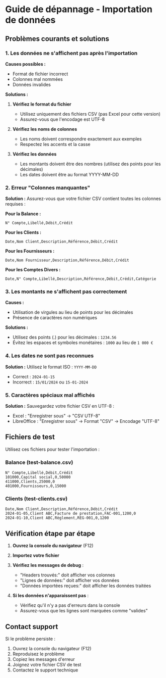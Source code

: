 # Guide de dépannage - Importation de données

## Problèmes courants et solutions

### 1. Les données ne s'affichent pas après l'importation

**Causes possibles :**
- Format de fichier incorrect
- Colonnes mal nommées
- Données invalides

**Solutions :**
1. **Vérifiez le format du fichier**
   - Utilisez uniquement des fichiers CSV (pas Excel pour cette version)
   - Assurez-vous que l'encodage est UTF-8

2. **Vérifiez les noms de colonnes**
   - Les noms doivent correspondre exactement aux exemples
   - Respectez les accents et la casse

3. **Vérifiez les données**
   - Les montants doivent être des nombres (utilisez des points pour les décimales)
   - Les dates doivent être au format YYYY-MM-DD

### 2. Erreur "Colonnes manquantes"

**Solution :**
Assurez-vous que votre fichier CSV contient toutes les colonnes requises :

**Pour la Balance :**
```
N° Compte,Libellé,Débit,Crédit
```

**Pour les Clients :**
```
Date,Nom Client,Description,Référence,Débit,Crédit
```

**Pour les Fournisseurs :**
```
Date,Nom Fournisseur,Description,Référence,Débit,Crédit
```

**Pour les Comptes Divers :**
```
Date,N° Compte,Libellé,Description,Référence,Débit,Crédit,Catégorie
```

### 3. Les montants ne s'affichent pas correctement

**Causes :**
- Utilisation de virgules au lieu de points pour les décimales
- Présence de caractères non numériques

**Solutions :**
- Utilisez des points (.) pour les décimales : `1234.56`
- Évitez les espaces et symboles monétaires : `1000` au lieu de `1 000 €`

### 4. Les dates ne sont pas reconnues

**Solution :**
Utilisez le format ISO : `YYYY-MM-DD`
- Correct : `2024-01-15`
- Incorrect : `15/01/2024` ou `15-01-2024`

### 5. Caractères spéciaux mal affichés

**Solution :**
Sauvegardez votre fichier CSV en UTF-8 :
- Excel : "Enregistrer sous" → "CSV UTF-8"
- LibreOffice : "Enregistrer sous" → Format "CSV" → Encodage "UTF-8"

## Fichiers de test

Utilisez ces fichiers pour tester l'importation :

### Balance (test-balance.csv)
```csv
N° Compte,Libellé,Débit,Crédit
101000,Capital social,0,50000
411000,Clients,25000,0
401000,Fournisseurs,0,15000
```

### Clients (test-clients.csv)
```csv
Date,Nom Client,Description,Référence,Débit,Crédit
2024-01-05,Client ABC,Facture de prestation,FAC-001,1200,0
2024-01-10,Client ABC,Règlement,REG-001,0,1200
```

## Vérification étape par étape

1. **Ouvrez la console du navigateur** (F12)
2. **Importez votre fichier**
3. **Vérifiez les messages de debug** :
   - "Headers trouvés:" doit afficher vos colonnes
   - "Lignes de données:" doit afficher vos données
   - "Données importées reçues:" doit afficher les données traitées

4. **Si les données n'apparaissent pas** :
   - Vérifiez qu'il n'y a pas d'erreurs dans la console
   - Assurez-vous que les lignes sont marquées comme "valides"

## Contact support

Si le problème persiste :
1. Ouvrez la console du navigateur (F12)
2. Reproduisez le problème
3. Copiez les messages d'erreur
4. Joignez votre fichier CSV de test
5. Contactez le support technique